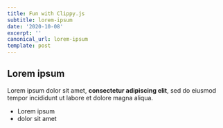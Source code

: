 ```yaml
---
title: Fun with Clippy.js
subtitle: lorem-ipsum
date: '2020-10-08'
excerpt: ''
canonical_url: lorem-ipsum
template: post
---
```

## Lorem ipsum

Lorem ipsum dolor sit amet, **consectetur adipiscing elit**, sed do eiusmod tempor incididunt ut labore et dolore magna aliqua.

- Lorem ipsum
- dolor sit amet